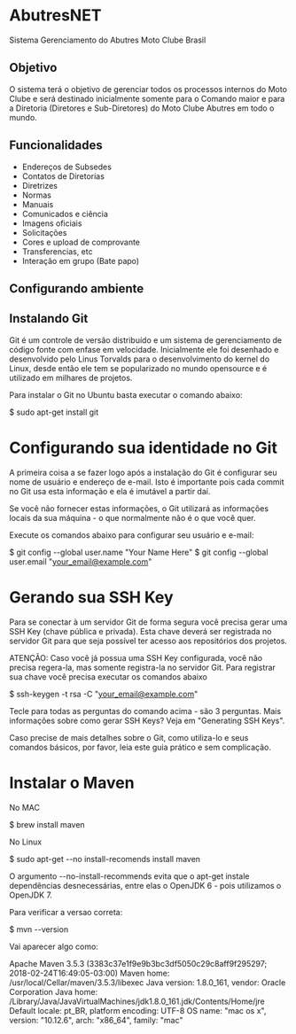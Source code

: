 # AbutresNET
Sistema Gerenciamento do Abutres Moto Clube Brasil

## Objetivo
O sistema terá o objetivo de gerenciar todos os processos internos do Moto Clube e será destinado inicialmente somente para o Comando maior e para a Diretoria (Diretores e Sub-Diretores) do Moto Clube Abutres em todo o mundo.

## Funcionalidades
 * Endereços de Subsedes
 * Contatos de Diretorias
 * Diretrizes
 * Normas
 * Manuais
 * Comunicados e ciência
 * Imagens oficiais
 * Solicitações
 * Cores e upload de comprovante
 * Transferencias, etc
 * Interação em grupo (Bate papo)
 
 
 ## Configurando ambiente
 
 ## Instalando Git

Git é um controle de versão distribuído e um sistema de gerenciamento de código fonte com enfase em velocidade. Inicialmente ele foi desenhado e desenvolvido pelo Linus Torvalds para o desenvolvimento do kernel do Linux, desde então ele tem se popularizado no mundo opensource e é utilizado em milhares de projetos.

Para instalar o Git no Ubuntu basta executar o comando abaixo:

 $ sudo apt-get install git

# Configurando sua identidade no Git

A primeira coisa a se fazer logo após a instalação do Git é configurar seu nome de usuário e endereço de e-mail. Isto é importante pois cada commit no Git usa esta informação e ela é imutável a partir daí.

Se você não fornecer estas informações, o Git utilizará as informações locais da sua máquina - o que normalmente não é o que você quer.

Execute os comandos abaixo para configurar seu usuário e e-mail:
 
 $ git config --global user.name "Your Name Here"
 $ git config --global user.email "your_email@example.com"

# Gerando sua SSH Key
Para se conectar à um servidor Git de forma segura você precisa gerar uma SSH Key (chave pública e privada). Esta chave deverá ser registrada no servidor Git para que seja possível ter acesso aos repositórios dos projetos.

ATENÇÃO: Caso você já possua uma SSH Key configurada, você não precisa regera-la, mas somente registra-la no servidor Git.
Para registrar sua chave você precisa executar os comandos abaixo

 $ ssh-keygen -t rsa -C "your_email@example.com"

Tecle <ENTER> para todas as perguntas do comando acima - são 3 perguntas.
Mais informações sobre como gerar SSH Keys? Veja em "Generating SSH Keys".

Caso precise de mais detalhes sobre o Git, como utiliza-lo e seus comandos básicos, por favor, leia este guia prático e sem complicação.

# Instalar o Maven

No MAC

 $ brew install maven

No Linux

 $ sudo apt-get --no install-recomends install maven
   
O argumento --no-install-recommends evita que o apt-get instale dependências desnecessárias, entre elas o OpenJDK 6 - pois utilizamos o OpenJDK 7.

Para verificar a versao correta:

 $ mvn --version
 
Vai aparecer algo como:

Apache Maven 3.5.3 (3383c37e1f9e9b3bc3df5050c29c8aff9f295297; 2018-02-24T16:49:05-03:00)
Maven home: /usr/local/Cellar/maven/3.5.3/libexec
Java version: 1.8.0_161, vendor: Oracle Corporation
Java home: /Library/Java/JavaVirtualMachines/jdk1.8.0_161.jdk/Contents/Home/jre
Default locale: pt_BR, platform encoding: UTF-8
OS name: "mac os x", version: "10.12.6", arch: "x86_64", family: "mac" 
 
 
